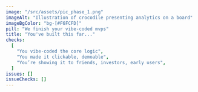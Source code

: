 ```yaml
---
image: "/src/assets/pic_phase_1.png"
imageAlt: "Illustration of crocodile presenting analytics on a board"
imageBgColor: "bg-[#F6FCFD]"
pill: "We finish your vibe-coded mvps"
title: "You've built this far..."
checks:
  [
    "You vibe-coded the core logic",
    "You made it clickable, demoable",
    "You’re showing it to friends, investors, early users",
  ]
issues: []
issueChecks: []
---
```

